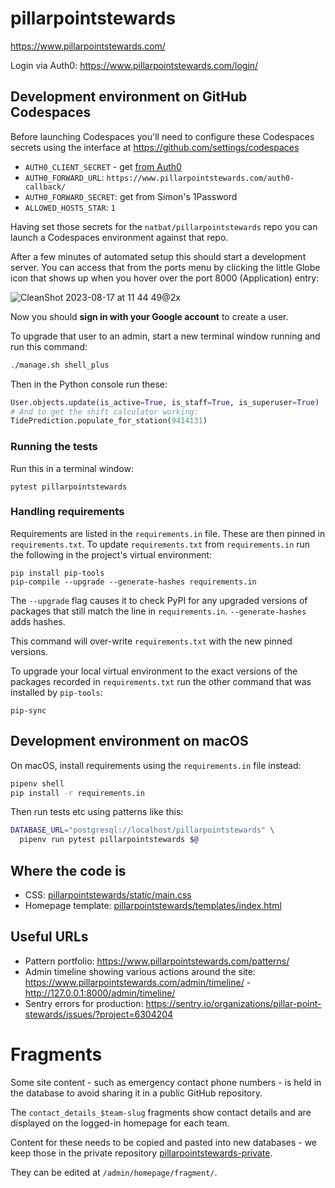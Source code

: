 # pillarpointstewards

https://www.pillarpointstewards.com/

Login via Auth0: https://www.pillarpointstewards.com/login/

## Development environment on GitHub Codespaces

Before launching Codespaces you'll need to configure these Codespaces secrets using the interface at https://github.com/settings/codespaces

- `AUTH0_CLIENT_SECRET` - get [from Auth0](https://manage.auth0.com/dashboard/us/pillarpointstewards/applications/DLXBMPbtamC2STUyV7R6OFJFDsSTHqEA/settings)
- `AUTH0_FORWARD_URL`: `https://www.pillarpointstewards.com/auth0-callback/`
- `AUTH0_FORWARD_SECRET`: get from Simon's 1Password
- `ALLOWED_HOSTS_STAR`: `1`

Having set those secrets for the `natbat/pillarpointstewards` repo you can launch a Codespaces environment against that repo.

After a few minutes of automated setup this should start a development server. You can access that from the ports menu by clicking the little Globe icon that shows up when you hover over the port 8000 (Application) entry:

![CleanShot 2023-08-17 at 11 44 49@2x](https://github.com/natbat/pillarpointstewards/assets/9599/e34582d9-9939-4658-a27a-8e448c843849)

Now you should **sign in with your Google account** to create a user.

To upgrade that user to an admin, start a new terminal window running and run this command:

```bash
./manage.sh shell_plus
```
Then in the Python console run these:
```python
User.objects.update(is_active=True, is_staff=True, is_superuser=True)
# And to get the shift calculator working:
TidePrediction.populate_for_station(9414131)
```

### Running the tests

Run this in a terminal window:

    pytest pillarpointstewards

### Handling requirements

Requirements are listed in the `requirements.in` file. These are then pinned in `requirements.txt`. To update `requirements.txt` from `requirements.in` run the following in the project's virtual environment:

    pip install pip-tools
    pip-compile --upgrade --generate-hashes requirements.in

The `--upgrade` flag causes it to check PyPI for any upgraded versions of packages that still match the line in `requirements.in`. `--generate-hashes` adds hashes.

This command will over-write `requirements.txt` with the new pinned versions.

To upgrade your local virtual environment to the exact versions of the packages recorded in `requirements.txt` run the other command that was installed by `pip-tools`:

    pip-sync

## Development environment on macOS

On macOS, install requirements using the `requirements.in` file instead:
```bash
pipenv shell
pip install -r requirements.in
```
Then run tests etc using patterns like this:
```bash
DATABASE_URL="postgresql://localhost/pillarpointstewards" \
  pipenv run pytest pillarpointstewards $@
```

## Where the code is

- CSS: [pillarpointstewards/static/main.css](pillarpointstewards/static/main.css)
- Homepage template: [pillarpointstewards/templates/index.html](pillarpointstewards/templates/index.html)

## Useful URLs

- Pattern portfolio: https://www.pillarpointstewards.com/patterns/
- Admin timeline showing various actions around the site: https://www.pillarpointstewards.com/admin/timeline/ - http://127.0.0.1:8000/admin/timeline/
- Sentry errors for production: https://sentry.io/organizations/pillar-point-stewards/issues/?project=6304204

# Fragments

Some site content - such as emergency contact phone numbers - is held in the database to avoid sharing it in a public GitHub repository.

The `contact_details_$team-slug` fragments show contact details and are displayed on the logged-in homepage for each team.

Content for these needs to be copied and pasted into new databases - we keep those in the private repository [pillarpointstewards-private](https://github.com/natbat/pillarpointstewards-private).

They can be edited at `/admin/homepage/fragment/`.
